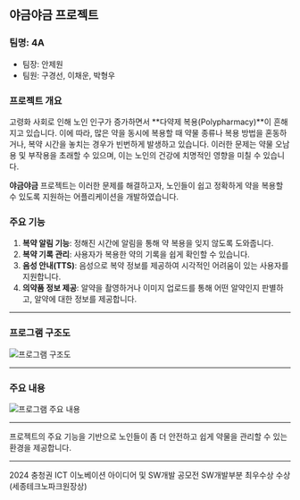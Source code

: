 
## 야금야금 프로젝트

### 팀명: 4A  
- 팀장: 안제원
- 팀원: 구경선, 이채운, 박형우  

### 프로젝트 개요
고령화 사회로 인해 노인 인구가 증가하면서 **다약제 복용(Polypharmacy)**이 흔해지고 있습니다. 이에 따라, 많은 약을 동시에 복용할 때 약물 종류나 복용 방법을 혼동하거나, 복약 시간을 놓치는 경우가 빈번하게 발생하고 있습니다. 이러한 문제는 약물 오남용 및 부작용을 초래할 수 있으며, 이는 노인의 건강에 치명적인 영향을 미칠 수 있습니다.

**야금야금** 프로젝트는 이러한 문제를 해결하고자, 노인들이 쉽고 정확하게 약을 복용할 수 있도록 지원하는 어플리케이션을 개발하였습니다. 

### 주요 기능
1. **복약 알림 기능**: 정해진 시간에 알림을 통해 약 복용을 잊지 않도록 도와줍니다.
2. **복약 기록 관리**: 사용자가 복용한 약의 기록을 쉽게 확인할 수 있습니다.
3. **음성 안내(TTS)**: 음성으로 복약 정보를 제공하여 시각적인 어려움이 있는 사용자를 지원합니다.
4. **의약품 정보 제공**: 알약을 촬영하거나 이미지 업로드를 통해 어떤 알약인지 판별하고, 알약에 대한 정보를 제공합니다.

---

### 프로그램 구조도
![프로그램 구조도](https://github.com/user-attachments/assets/34201200-e627-4776-b580-8215c9d18bec)

---

### 주요 내용
![프로그램 주요 내용](https://github.com/user-attachments/assets/15911562-ecf6-4ee1-9515-3cf754d2eedf)

---

프로젝트의 주요 기능을 기반으로 노인들이 좀 더 안전하고 쉽게 약물을 관리할 수 있는 환경을 제공합니다.

---

2024 충청권 ICT 이노베이션 아이디어 및 SW개발 공모전 
SW개발부분 최우수상 수상(세종테크노파크원장상)

